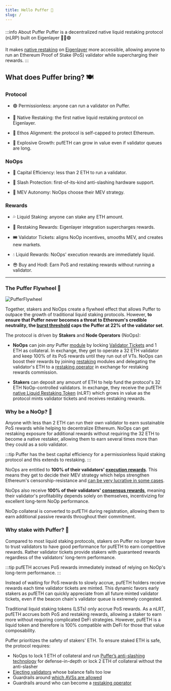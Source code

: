 ```yaml
---
title: Hello Puffer 🐡 
slug: /
---
```

> ### 
:::info About Puffer
Puffer is a decentralized native liquid restaking protocol (nLRP) built on Eigenlayer 🐡🤝🟣

It makes [native restaking](/protocol/restaking-modules/#native-restaking-) on [Eigenlayer](https://www.eigenlayer.xyz/) more accessible, allowing anyone to run an Ethereum Proof of Stake (PoS) validator while supercharging their rewards.
:::


## What does Puffer bring? 🍽️ 

### **Protocol**

- 🟢 Permissionless: anyone can run a validator on Puffer.

- 🥩 Native Restaking: the first native liquid restaking protocol on Eigenlayer.

- 🧢 Ethos Alignment: the protocol is self-capped to protect Ethereum.

- 🐡 Explosive Growth: pufETH can grow in value even if validator queues are long.

### **NoOps**

- 💯 Capital Efficiency: less than 2 ETH to run a validator.

- 🐢 Slash Protection: first-of-its-kind anti-slashing hardware support.

- 🎲 MEV Autonomy: NoOps choose their MEV strategy.


### **Rewards**

- 💦 Liquid Staking: anyone can stake any ETH amount.

- 🚀 Restaking Rewards: Eigenlayer integration supercharges rewards.

- 🎟️ Validator Tickets: aligns NoOp incentives, smooths MEV, and creates new markets.

- 💧 Liquid Rewards: NoOps' execution rewards are immediately liquid.

- 😎 Buy and Hodl: Earn PoS and restaking rewards without running a validator.

----- 

### The Puffer Flywheel 🎡
<div style={{textAlign: 'center'}}>

![PufferFlywheel](/img/PufferFlywheel.png)
</div>

Together, stakers and NoOps create a flywheel effect that allows Puffer to outpace the growth of traditional liquid staking protocols. However, **to ensure that Puffer never becomes a threat to Ethereum's credible neutrality, the [burst threshold](protocol/burst-threshold) caps the Puffer at 22% of the validator set**. 


The protocol is driven by **Stakers** and **Node Operators** (NoOps):
- **NoOps** can join *any* Puffer [module](/protocol/restaking-modules) by locking [Validator Tickets](/protocol/validator-tickets) and 1 ETH as collateral. In exchange, they get to operate a 32 ETH validator and keep 100% of its PoS rewards until they run out of VTs. NoOps can boost their rewards by joining [restaking](/reference/glossary#Restaking) modules and delegating the validator's ETH to a [restaking operator](/protocol/restaking-modules#restaking-operators) in exchange for restaking rewards commission.


- **Stakers** can deposit any amount of ETH to help fund the protocol's 32 ETH NoOp-controlled validators. In exchange, they receive the pufETH [native Liquid Restaking Token](/protocol/nlrt#what-is-an-lst) (nLRT) which grows in value as the protocol mints validator tickets and receives restaking rewards.

### Why be a NoOp? 🤖
Anyone with less than 2 ETH can run their own validator to earn sustainable PoS rewards while helping to decentralize Ethereum. NoOps can get restaking exposure for additional rewards without requiring the 32 ETH to become a native restaker, allowing them to earn several times more than they could as a solo validator.

:::tip
Puffer has the best capital efficiency for a permissionless liquid staking protocol and this extends to restaking.
:::

NoOps are entitled to **100% of their validators' [execution rewards](/reference/glossary#execution-rewards)**. This means they get to decide their MEV strategy which helps strengthen Ethereum's censorship-resistance and [can be very lucrative in some cases](https://etherscan.io/block/17806773#mevinfo).

NoOps also receive **100% of their validators' [consensus rewards](/reference/glossary#consensus-rewards)**, meaning their validator's profitability depends solely on themselves, incentivizing for excellent long-term NoOp performance.

NoOp collateral is converted to pufETH during registration, allowing them to earn additional passive rewards throughout their commitment.

### Why stake with Puffer? 🥩
Compared to most liquid staking protocols, stakers on Puffer no longer have to trust validators to have good performance for pufETH to earn competitive rewards. Rather validator tickets provide stakers with guaranteed rewards regardless of the validators' long-term performance.   

:::tip
pufETH accrues PoS rewards immediately instead of relying on NoOp's long-term performance.
:::

Instead of waiting for PoS rewards to slowly accrue, pufETH holders receive rewards each time validator tickets are minted. This dynamic favors early stakers as pufETH can quickly appreciate from all future minted validator tickets, even if the beacon chain's validator queue is extremely congested.

Traditional liquid staking tokens (LSTs) only accrue PoS rewards. As a nLRT, pufETH accrues both PoS and restaking rewards, allowing a staker to earn more without requiring complicated DeFi strategies. However, pufETH is a liquid token and therefore is 100% compatible with DeFi for those that value composability.

Puffer prioritizes the safety of stakers' ETH. To ensure staked ETH is safe, the protocol requires:
- NoOps to lock 1 ETH of collateral and run [Puffer’s anti-slashing technology](/technology/secure-signer) for defense-in-depth or lock 2 ETH of collateral without the anti-slasher
- [Ejecting validators](/protocol/guardians#what-are-their-duties) whose balance falls too low
- Guardrails around [which AVSs are allowed](/protocol/restaking-modules#restricting-avss)
- Guardrails around who can become a [restaking operator](/protocol/restaking-modules#restricting-reops)
